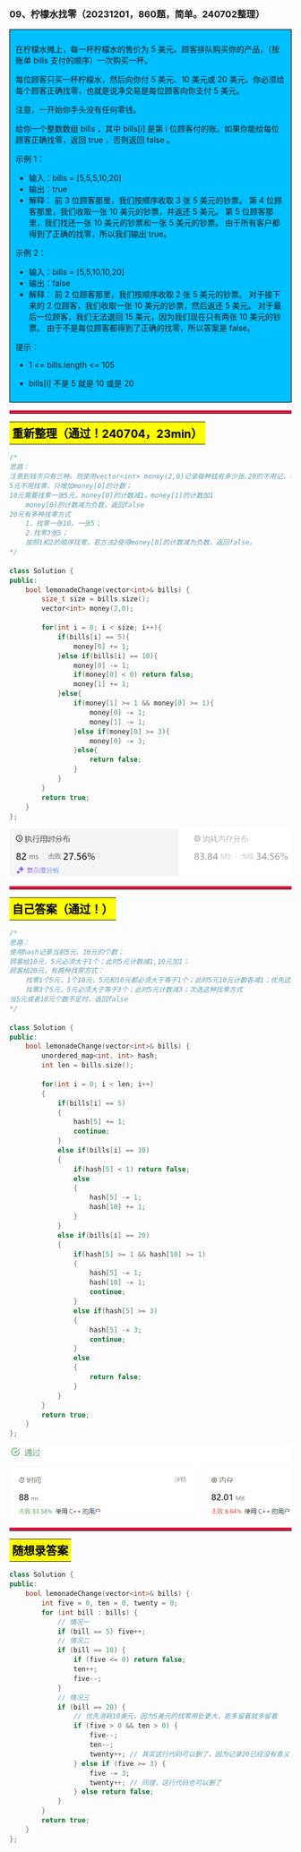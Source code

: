 ### 09、柠檬水找零（20231201，860题，简单。240702整理）
<div style="border: 1px solid black; padding: 10px; background-color: #00BFFF;">

在柠檬水摊上，每一杯柠檬水的售价为 5 美元。顾客排队购买你的产品，（按账单 bills 支付的顺序）一次购买一杯。

每位顾客只买一杯柠檬水，然后向你付 5 美元、10 美元或 20 美元。你必须给每个顾客正确找零，也就是说净交易是每位顾客向你支付 5 美元。

注意，一开始你手头没有任何零钱。

给你一个整数数组 bills ，其中 bills[i] 是第 i 位顾客付的账。如果你能给每位顾客正确找零，返回 true ，否则返回 false 。

 

示例 1：

- 输入：bills = [5,5,5,10,20]
- 输出：true
- 解释：
前 3 位顾客那里，我们按顺序收取 3 张 5 美元的钞票。
第 4 位顾客那里，我们收取一张 10 美元的钞票，并返还 5 美元。
第 5 位顾客那里，我们找还一张 10 美元的钞票和一张 5 美元的钞票。
由于所有客户都得到了正确的找零，所以我们输出 true。

示例 2：

- 输入：bills = [5,5,10,10,20]
- 输出：false
- 解释：
前 2 位顾客那里，我们按顺序收取 2 张 5 美元的钞票。
对于接下来的 2 位顾客，我们收取一张 10 美元的钞票，然后返还 5 美元。
对于最后一位顾客，我们无法退回 15 美元，因为我们现在只有两张 10 美元的钞票。
由于不是每位顾客都得到了正确的找零，所以答案是 false。
 

提示：

- 1 <= bills.length <= 105
- bills[i] 不是 5 就是 10 或是 20 

  </p>
</div>

<hr style="border-top: 5px solid #DC143C;">
<table>
  <tr>
    <td bgcolor="Yellow" style="padding: 5px; border: 0px solid black;">
      <span style="font-weight: bold; font-size: 20px;color: black;">
      重新整理（通过！240704，23min）
      </span>
    </td>
  </tr>
</table>

```C++ {.line-numbers}
/*
思路：
注意到钱币只有三种，则使用vector<int> money(2,0)记录每种钱有多少张.20的不用记，不会用来找零。
5元不用找零，只增加money[0]的计数；
10元需要找零一张5元，money[0]的计数减1，money[1]的计数加1
    money[0]的计数减为负数，返回false
20元有多种找零方式
    1，找零一张10，一张5；
    2.找零3张5；
    按照1和2的顺序找零，若方法2使得money[0]的计数减为负数，返回false。
*/

class Solution {
public:
    bool lemonadeChange(vector<int>& bills) {
        size_t size = bills.size();
        vector<int> money(2,0);

        for(int i = 0; i < size; i++){
            if(bills[i] == 5){
                money[0] += 1;
            }else if(bills[i] == 10){
                money[0] -= 1;
                if(money[0] < 0) return false;
                money[1] += 1;
            }else{
                if(money[1] >= 1 && money[0] >= 1){
                    money[0] -= 1;
                    money[1] -= 1;
                }else if(money[0] >= 3){
                    money[0] -= 3;
                }else{
                    return false;
                }
            }
        }
        return true;
    }
};
```
![alt text](image/ae5212c257d5b17525127259064f72b.png)

<hr style="border-top: 5px solid #DC143C;">

<table>
  <tr>
    <td bgcolor="Yellow" style="padding: 5px; border: 0px solid black;">
      <span style="font-weight: bold; font-size: 20px;color: black;">
      自己答案（通过！）
      </span>
    </td>
  </tr>
</table>

```C++ {.line-numbers}
/*
思路：
使用hash记录当前5元、10元的个数；
顾客给10元，5元必须大于1个；此时5元计数减1,10元加1；
顾客给20元，有两种找零方式：
    找零1个5元，1个10元，5元和10元都必须大于等于1个；此时5元10元计数各减1；优先这种找零方式
    找零3个5元，5元必须大于等于3个；此时5元计数减3；次选这种找零方式
当5元或者10元个数不足时，返回false
*/

class Solution {
public:
    bool lemonadeChange(vector<int>& bills) {
        unordered_map<int, int> hash;
        int len = bills.size();

        for(int i = 0; i < len; i++)
        {
            if(bills[i] == 5)
            {
                hash[5] += 1;
                continue;
            }
            else if(bills[i] == 10)
            {
                if(hash[5] < 1) return false;
                else
                {
                    hash[5] -= 1;
                    hash[10] += 1;
                }
            }
            else if(bills[i] == 20)
            {
                if(hash[5] >= 1 && hash[10] >= 1)
                {
                    hash[5] -= 1;
                    hash[10] -= 1;
                    continue;
                }
                else if(hash[5] >= 3)
                {
                    hash[5] -= 3;
                    continue;
                }
                else
                {
                    return false;
                }
            }
        }
        return true;
    }
};
```
![Alt text](image/image-61.png)

<hr style="border-top: 5px solid #DC143C;">

<table>
  <tr>
    <td bgcolor="Yellow" style="padding: 5px; border: 0px solid black;">
      <span style="font-weight: bold; font-size: 20px;color: black;">
      随想录答案
      </span>
    </td>
  </tr>
</table>

```C++ {.line-numbers}
class Solution {
public:
    bool lemonadeChange(vector<int>& bills) {
        int five = 0, ten = 0, twenty = 0;
        for (int bill : bills) {
            // 情况一
            if (bill == 5) five++;
            // 情况二
            if (bill == 10) {
                if (five <= 0) return false;
                ten++;
                five--;
            }
            // 情况三
            if (bill == 20) {
                // 优先消耗10美元，因为5美元的找零用处更大，能多留着就多留着
                if (five > 0 && ten > 0) {
                    five--;
                    ten--;
                    twenty++; // 其实这行代码可以删了，因为记录20已经没有意义了，不会用20来找零
                } else if (five >= 3) {
                    five -= 3;
                    twenty++; // 同理，这行代码也可以删了
                } else return false;
            }
        }
        return true;
    }
};
```



